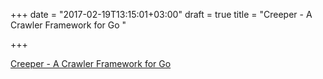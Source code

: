 +++
date = "2017-02-19T13:15:01+03:00"
draft = true
title = "Creeper - A Crawler Framework for Go "

+++

<p><a href="https://github.com/wspl/creeper">Creeper - A Crawler Framework for Go </a></p>
